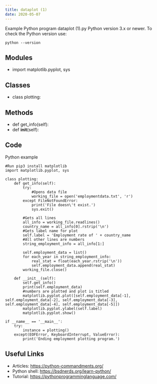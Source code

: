 ```yaml
---
title: dataplot (1)
date: 2020-05-07
---
```

Example Python program dataplot (1).py
Python version 3.x or newer.
To check the Python version use:

    python --version

## Modules

* import matplotlib.pyplot, sys

## Classes

* class plotting:

## Methods

* def get_info(self):
* def __init__(self):

## Code

Python example

    #Run pip3 install matplotlib
    import matplotlib.pyplot, sys
    
    class plotting:
        def get_info(self):
            try:
                #Opens data file
                working_file = open('employmentdata.txt', 'r')
            except FileNotFoundError:
                print('File doesn\'t exist.')
                sys.exit()
            
            #Gets all lines
            all_info = working_file.readlines()
            country_name = all_info[0].rstrip('\n')
            #Gets label name for plot
            self.label = 'Employment rate of ' + country_name
            #All other lines are numbers
            string_employment_info = all_info[1:]
    
            self.employment_data = list()
            for each_year in string_employment_info:
                real_stat = float(each_year.rstrip('\n'))
                self.employment_data.append(real_stat)
            working_file.close()
    
        def __init__(self):
            self.get_info()
            print(self.employment_data)
            #numbers are plotted and plot is titled
            matplotlib.pyplot.plot([self.employment_data[-1], self.employment_data[-2], self.employment_data[-3], self.employment_data[-4], self.employment_data[-5]])
            matplotlib.pyplot.ylabel(self.label)
            matplotlib.pyplot.show()
    
    if __name__ == '__main__':
        try:
            instance = plotting()
        except(EOFError, KeyboardInterrupt, ValueError):
            print('Ending employment plotting program.')
    

## Useful Links

- Articles: https://python-commandments.org/
- Python shell: https://bsdnerds.org/learn-python/
- Tutorial: https://pythonprogramminglanguage.com/
